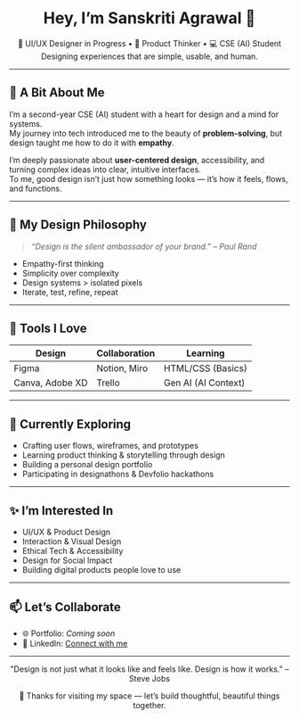 <h1 align="center">Hey, I’m Sanskriti Agrawal 👋</h1>

<p align="center">
  🎨 UI/UX Designer in Progress • 🧠 Product Thinker • 💻 CSE (AI) Student <br>
  Designing experiences that are simple, usable, and human.
</p>

---

## 🌼 A Bit About Me

I’m a second-year CSE (AI) student with a heart for design and a mind for systems.  
My journey into tech introduced me to the beauty of **problem-solving**, but design taught me how to do it with **empathy**.

I’m deeply passionate about **user-centered design**, accessibility, and turning complex ideas into clear, intuitive interfaces.  
To me, good design isn’t just how something looks — it’s how it feels, flows, and functions.

---

## 🎨 My Design Philosophy

> *“Design is the silent ambassador of your brand.” – Paul Rand*

- Empathy-first thinking  
- Simplicity over complexity  
- Design systems > isolated pixels  
- Iterate, test, refine, repeat

---

## 🧰 Tools I Love

| Design | Collaboration | Learning |
|--------|---------------|----------|
| Figma | Notion, Miro | HTML/CSS (Basics) |
| Canva, Adobe XD | Trello | Gen AI (AI Context) |

---

## 🌱 Currently Exploring

- Crafting user flows, wireframes, and prototypes  
- Learning product thinking & storytelling through design  
- Building a personal design portfolio  
- Participating in designathons & Devfolio hackathons

---

## ✨ I’m Interested In

- UI/UX & Product Design  
- Interaction & Visual Design  
- Ethical Tech & Accessibility  
- Design for Social Impact  
- Building digital products people love to use

---

## 📫 Let’s Collaborate

- 🌐 Portfolio: *Coming soon*  
- 💼 LinkedIn: [Connect with me](https://www.linkedin.com/in/sanskriti-agrawal-03581b364/)

---

<p align="center">
  "Design is not just what it looks like and feels like. Design is how it works." – Steve Jobs
</p>

<p align="center">
  🌟 Thanks for visiting my space — let’s build thoughtful, beautiful things together.
</p>
